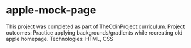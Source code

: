 # apple-mock-page
This project was completed as part of TheOdinProject curriculum.
Project outcomes: Practice applying backgrounds/gradients while recreating old apple homepage.
Technologies: HTML, CSS
